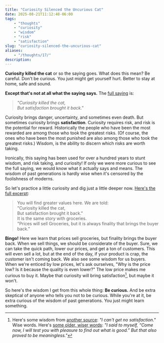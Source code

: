 ```yaml
---
title: "Curiosity Silenced the Uncurious Cat" 
date: 2025-08-21T11:12:48-06:00
tags: 
    - "thoughts" 
    - "curiosity"
    - "wisdom"
    - "risk"
    - "satisfaction"
slug: "curiosity-silenced-the-uncurious-cat" 
aliases:
    - "/thoughts/17/" 
description: 
---
```


**Curiosity killed the cat** or so the saying goes. What does this mean? Be careful. Don't be curious. You just might get yourself hurt. Better to stay at home, safe and sound. 

**Except that's not at all what the saying says.** The [full saying](https://en.wikipedia.org/wiki/Curiosity_killed_the_cat) is: 

>_"Curiosity killed the cat,  
>But satisfaction brought it back."_

Curiosity brings danger, uncertainty, and sometimes even death. But sometimes curiosity brings **satisfaction**. Curiosity requires risk, and risk is the potential for reward. Historically the people who have been the most rewarded are among those who took the greatest risks. (Of course, the ones who have been the most punished are also among those who took the greatest risks.) Wisdom, is the ability to discern which risks are worth taking.

Ironically, this saying has been used for over a hundred years to stunt wisdom, and risk taking, and curiosity! If only we were more curious to see the full saying, we would know what it actually says and means. The wisdom of past generations is hardly wise when it's censored by the foolishness of moderns. 

So let's practice a little curiosity and dig just a little deeper now. [Here's the full excerpt](https://en.wikipedia.org/wiki/Curiosity_killed_the_cat#cite_note-5): 

>You will find greater values here. We are told:  
>"Curiosity killed the cat,  
>But satisfaction brought it back."  
>It is the same story with groceries.  
>"Prices will sell Groceries, but it is always finality that brings the buyer back."  

**Bingo!** Here we learn that prices sell groceries, but finality brings the buyer back. When we sell things, we should be considerate of the buyer. Sure, we can take the quick path, lower our prices, and get a ton of customers. This will even sell a lot, but at the end of the day, if your product is crap, the customer isn't coming back. We also see some wisdom for us buyers. When we're enticed by low prices, let's ask ourselves, "Why is the price low? Is it because the quality is even lower?" The low price makes me curious to buy it. Maybe that curiosity will bring satisfaction[^1], but maybe it won't.

[^1]: Here's some wisdom from [another source](https://genius.com/The-rolling-stones-i-cant-get-no-satisfaction-lyrics): _"I can't get no satisfaction."_  Wise words. Here's [some older, wiser words](https://www.biblegateway.com/passage/?search=Ecclesiastes%202&version=NIV): _"I said to myself, “Come now, I will test you with pleasure to find out what is good.” But that also proved to be meaningless."_

So here's the wisdom I get from this whole thing: **Be curious.** And be extra skeptical of anyone who tells you not to be curious. While you're at it, be extra curious of the wisdom of past generations. You just might learn something. 